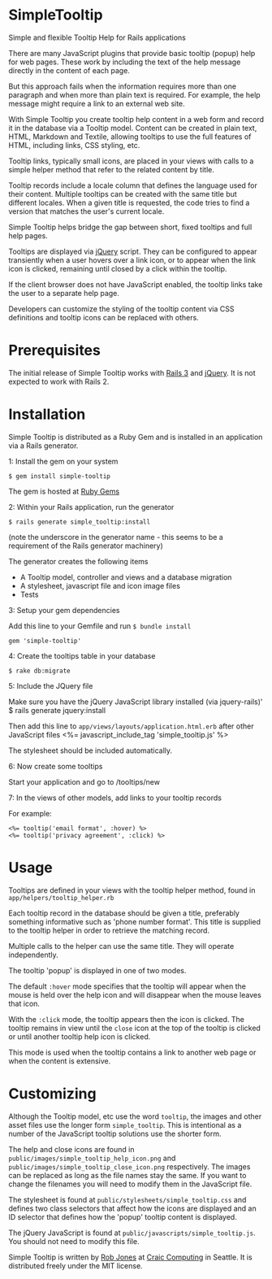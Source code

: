 SimpleTooltip
=============

Simple and flexible Tooltip Help for Rails applications

There are many JavaScript plugins that provide basic tooltip (popup) help for web pages. These work by including the 
text of the help message directly in the content of each page.

But this approach fails when the information requires more than one paragraph and when more than plain
text is required. For example, the help message might require a link to an external web site.

With Simple Tooltip you create tooltip help content in a web form and record it in the database via a Tooltip model.
Content can be created in plain text, HTML, Markdown and Textile, allowing tooltips to use the
full features of HTML, including links, CSS styling, etc.

Tooltip links, typically small icons, are placed in your views with calls to a simple helper method that refer 
to the related content by title.

Tooltip records include a locale column that defines the language used for their content. Multiple tooltips can
be created with the same title but different locales. When a given title is requested, the code tries to find
a version that matches the user's current locale.

Simple Tooltip helps bridge the gap between short, fixed tooltips and full help pages. 

Tooltips are displayed via [jQuery](http://jquery.com "jQuery") script. They can be configured to appear transiently when a user hovers over a link icon,
or to appear when the link icon is clicked, remaining until closed by a click within the tooltip.


If the client browser does not have JavaScript enabled, the tooltip links take the user to a separate help 
page.

Developers can customize the styling of the tooltip content via CSS definitions and tooltip icons can be replaced with others.


Prerequisites
=============

The initial release of Simple Tooltip works with [Rails 3](http://rubyonrails.org "Rails 3") and [jQuery](http://jquery.com "jQuery"). It is not expected to work with Rails 2.


Installation
============

Simple Tooltip is distributed as a Ruby Gem and is installed in an application via a Rails generator.

1: Install the gem on your system

	$ gem install simple-tooltip

The gem is hosted at [Ruby Gems](https://rubygems.org "Ruby Gems")

2: Within your Rails application, run the generator

	$ rails generate simple_tooltip:install

(note the underscore in the generator name - this seems to be a requirement of the Rails generator machinery)

The generator creates the following items

* A Tooltip model, controller and views and a database migration
* A stylesheet, javascript file and icon image files
* Tests

3: Setup your gem dependencies

Add this line to your Gemfile and run `$ bundle install`

	gem 'simple-tooltip'

4: Create the tooltips table in your database

	$ rake db:migrate

5: Include the JQuery file

Make sure you have the jQuery JavaScript library installed (via jquery-rails)'
	$ rails generate jquery:install

Then add this line to `app/views/layouts/application.html.erb` after other JavaScript files
	<%= javascript_include_tag 'simple_tooltip.js' %>

The stylesheet should be included automatically.

6: Now create some tooltips 

Start your application and go to /tooltips/new

7: In the views of other models, add links to your tooltip records

For example:

	<%= tooltip('email format', :hover) %>
	<%= tooltip('privacy agreement', :click) %>


Usage
=====

Tooltips are defined in your views with the tooltip helper method, found in `app/helpers/tooltip_helper.rb`

Each tooltip record in the database should be given a title, preferably something informative such as 'phone number format'.
This title is supplied to the tooltip helper in order to retrieve the matching record.

Multiple calls to the helper can use the same title. They will operate independently.

The tooltip 'popup' is displayed in one of two modes.

The default `:hover` mode specifies that the tooltip will appear when the mouse is held over the help icon and will
disappear when the mouse leaves that icon.

With the `:click` mode, the tooltip appears then the icon is clicked. The tooltip remains in view until the `close` icon at the 
top of the tooltip is clicked or until another tooltip help icon is clicked.

This mode is used when the tooltip contains a link to another web page or when the content is extensive.


Customizing
===========

Although the Tooltip model, etc use the word `tooltip`, the images and other asset files use the longer form `simple_tooltip`. This is
intentional as a number of the JavaScript tooltip solutions use the shorter form.

The help and close icons are found in `public/images/simple_tooltip_help_icon.png` and `public/images/simple_tooltip_close_icon.png`
respectively. The images can be replaced as long as the file names stay the same. If you want to change the filenames you will
need to modify them in the JavaScript file.

The stylesheet is found at `public/stylesheets/simple_tooltip.css` and defines two class selectors that affect how the icons are displayed and an ID selector that defines how the 'popup'
tooltip content is displayed.

The jQuery JavaScript is found at `public/javascripts/simple_tooltip.js`. You should not need to modify this file.

Simple Tooltip is written by [Rob Jones](http://github.com/craic "Rob Jones") at [Craic Computing](http://craic.com "Craic Computing") in Seattle. It is distributed freely under the MIT license.




